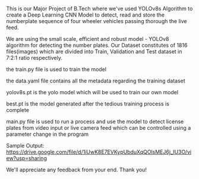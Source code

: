 This is our Major Project of B.Tech where we've used YOLOv8s Algorithm to create a Deep Learning CNN Model to detect, read and store the numberplate sequence of four wheeler vehicles passing thorough the live feed.

We are using the small scale, efficient and robust model - YOLOv8 algorithm for detecting the number plates.
Our Dataset constitutes of 1816 files(images) which are divided into Train, Validation and Test dataset in 7:2:1 ratio respectively.

the train.py file is used to train the model

the data.yaml file contains all the metadata regarding the training dataset

yolov8s.pt is the yolo model which will be used to train our own model

best.pt is the model generated after the tedious training process is complete

main.py file is used to run a process and use the model to detect license plates from video input or live camera feed which can be controlled using a parameter change in the program

Sample Output: https://drive.google.com/file/d/1iUwK8E7EVKypUbduXqQOlsMEJ6j_IU3O/view?usp=sharing

We'll  appreciate any feedback from your end.
Thank you!
